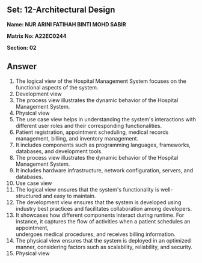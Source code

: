 ## Set: 12-Architectural Design

**Name: NUR ARINI FATIHAH BINTI MOHD SABIR**

**Matrix No: A22EC0244**

**Section: 02**

## Answer

1. The logical view of the Hospital Management System focuses on the functional
   aspects of the system.
2. Development view
3. The process view illustrates the dynamic behavior of the Hospital Management
   System.
4. Physical view
5. The use case view helps in understanding the system's interactions with
   different user roles and their corresponding functionalities.
6. Patient registration, appointment scheduling, medical records management, billing,
   and inventory management.
7. It includes components such as programming languages, frameworks, databases,
   and development tools.
8. The process view illustrates the dynamic behavior of the Hospital Management System.
9. It includes hardware infrastructure, network configuration, servers, and databases.
10. Use case view
11. The logical view ensures that the system's functionality is well-structured and
    easy to maintain.
12. The development view ensures that the system is developed using industry best
    practices and facilitates collaboration among developers.
13. It showcases how different components interact during runtime. For instance, it
    captures the flow of activities when a patient schedules an appointment,    
    undergoes medical procedures, and receives billing information.
14. The physical view ensures that the system is deployed in an optimized manner,
    considering factors such as scalability, reliability, and security.
15. Physical view

  
